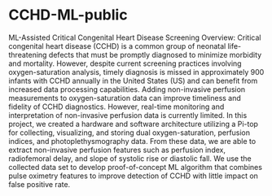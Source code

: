 # CCHD-ML-public
ML-Assisted Critical Congenital Heart Disease Screening
Overview: Critical congenital heart disease (CCHD) is a common group of neonatal life-threatening defects that must be promptly diagnosed to minimize morbidity and mortality. However, despite current screening practices involving oxygen-saturation analysis, timely diagnosis is missed in approximately 900 infants with CCHD annually in the United States (US) and can benefit from increased data processing capabilities. Adding non-invasive perfusion measurements to oxygen-saturation data can improve timeliness and fidelity of CCHD diagnostics. However, real-time monitoring and interpretation of non-invasive perfusion data is currently limited. In this project, we created a hardware and software architecture utilizing a Pi-top for collecting, visualizing, and storing dual oxygen-saturation, perfusion indices, and photoplethysmography data. From these data, we are able to extract non-invasive perfusion features such as perfusion index, radiofemoral delay, and slope of systolic rise or diastolic fall. We use the collected data set to develop proof-of-concept ML algorithm that combines pulse oximetry features to improve detection of CCHD with little impact on false positive rate.
